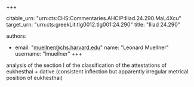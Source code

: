 +++


citable_urn: "urn:cts:CHS:Commentaries.AHCIP:Iliad.24.290.MaL4Xcu"
target_urn: "urn:cts:greekLit:tlg0012.tlg001:24.290"
title: "Iliad 24.290"

authors:
- email: "muellner@chs.harvard.edu"
  name: "Leonard Muellner"
  username: "lmuellner"
+++

<p>analysis of the section I of the classification of the attestations of eukhesthai + dative (consistent inflection but apparently irregular metrical position of eukhesthai)</p>
